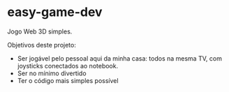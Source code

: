 # easy-game-dev
Jogo Web 3D simples.

Objetivos deste projeto:
- Ser jogável pelo pessoal aqui da minha casa: todos na mesma TV, com joysticks conectados ao notebook.
- Ser no mínimo divertido
- Ter o código mais simples possível
